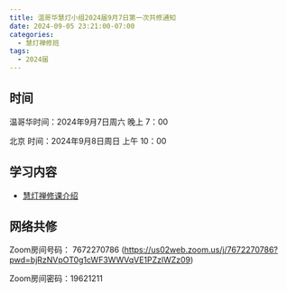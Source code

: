 ```yaml
---
title: 温哥华慧灯小组2024届9月7日第一次共修通知
date: 2024-09-05 23:21:00-07:00
categories:
  - 慧灯禅修班
tags:
  - 2024届
---
```

## 时间

温哥华时间：2024年9月7日周六 晚上 7：00

北京   时间：2024年9月8日周日 上午 10：00

## 学习内容

* [慧灯禅修课介绍](http://huidengchanxiu.net/wsb/book1/b1-0)

## 网络共修
Zoom房间号码： 7672270786 (https://us02web.zoom.us/j/7672270786?pwd=bjRzNVpOT0g1cWF3WWVqVE1PZzlWZz09)

Zoom房间密码：19621211
